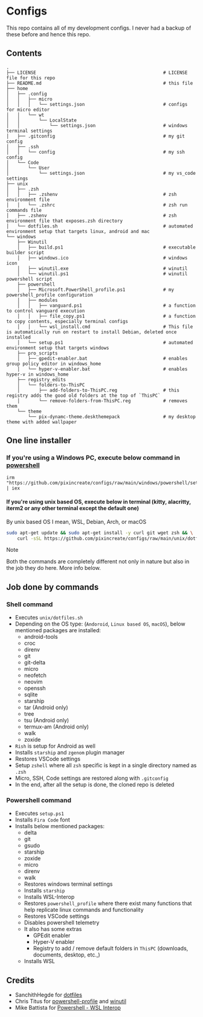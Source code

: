 # Configs

This repo contains all of my development configs. I never had a backup of these before and hence this repo.

## Contents

```t
.
├── LICENSE                                               # LICENSE file for this repo
├── README.md                                             # this file
├── home
│   ├── .config
│   │   ├── micro
│   │   │   └── settings.json                             # configs for micro editor
│   │   └── wt
│   │       └── LocalState
│   │           └── settings.json                         # windows terminal settings
│   ├── .gitconfig                                        # my git config
│   ├── .ssh
│   │   └── config                                        # my ssh config
│   └── Code
│       └── User
│           └── settings.json                             # my vs_code settings
├── unix
│   ├── .zsh
│   │   ├── .zshenv                                       # zsh environment file
│   │   └── .zshrc                                        # zsh run commands file
│   ├── .zshenv                                           # zsh environment file that exposes.zsh directory
│   └── dotfiles.sh                                       # automated environment setup that targets linux, android and mac
└── windows
    ├── Winutil
    │   ├── build.ps1                                     # executable builder script
    │   ├── windows.ico                                   # windows icon
    │   ├── winutil.exe                                   # winutil
    │   └── winutil.ps1                                   # winutil powershell script
    ├── powershell
    │   ├── Microsoft.PowerShell_profile.ps1              # my powershell_profile configuration
    │   ├── modules
    │   │   ├── vanguard.ps1                              # a function to control vanguard execution
    │   │   ├── file_copy.ps1                             # a function to copy contents, especially terminal configs
    │   │   └── wsl_install.cmd                           # This file is automatically run on restart to install Debian, deleted once installed
    │   └── setup.ps1                                     # automated environment setup that targets windows
    ├── pro_scripts
    │   ├── gpedit-enabler.bat                            # enables group policy editor in windows_home
    │   └── hyper-v-enabler.bat                           # enables hyper-v in windows_home
    ├── registry_edits
    │   └── folders-to-ThisPC
    │       ├── add-folders-to-ThisPC.reg                 # this registry adds the good old folders at the top of `ThisPC`
    │       └── remove-folders-from-ThisPC.reg            # removes them
    └── theme
        └── pix-dynamc-theme.deskthemepack                # my desktop theme with added wallpaper
```

## One line installer

### If you're using a Windows PC, execute below command in [powershell](https://github.com/PowerShell/PowerShell)

```pwsh
irm "https://github.com/pixincreate/configs/raw/main/windows/powershell/setup.ps1" | iex
```

#### If you're using unix based OS, execute below in terminal (kitty, alacritty, iterm2 or any other terminal except the default one)

By unix based OS I mean, WSL, Debian, Arch, or macOS

```sh
sudo apt-get update && sudo apt-get install -y curl git wget zsh && \
    curl -sSL https://github.com/pixincreate/configs/raw/main/unix/dotfiles.sh | bash
```

> [!NOTE]
> Both the commands are completely different not only in nature but also in the job they do here. More info below.

## Job done by commands

### Shell command

- Executes `unix/dotfiles.sh`
- Depending on the OS type: (`Andoroid`, `Linux based OS`, `macOS`), below mentioned packages are installed:
  - android-tools
  - croc
  - direnv
  - git
  - git-delta
  - micro
  - neofetch
  - neovim
  - openssh
  - sqlite
  - starship
  - tar (Android only)
  - tree
  - tsu (Android only)
  - termux-am (Android only)
  - walk
  - zoxide
- `Rish` is setup for Android as well
- Installs `starship` and `zgenom` plugin manager
- Restores VSCode settings
- Setup `zshell` where all `zsh` specific is kept in a single directory named as `.zsh`
- Micro, SSH, Code settings are restored along with `.gitconfig`
- In the end, after all the setup is done, the cloned repo is deleted

### Powershell command

- Executes `setup.ps1`
- Installs `Fira Code` font
- Installs below mentioned packages:
  - delta
  - git
  - gsudo
  - starship
  - zoxide
  - micro
  - direnv
  - walk
  - Restores windows terminal settings
  - Installs `starship`
  - Installs WSL-Interop
  - Restores `powershell_profile` where there exist many functions that help replicate linux commands and functionality
  - Restores VSCode settings
  - Disables powershell telemetry
  - It also has some extras
    - GPEdit enabler
    - Hyper-V enabler
    - Registry to add / remove default folders in `ThisPC` (downloads, documents, desktop, etc.,)
  - Installs WSL

## Credits

- SanchithHegde for [dotfiles](https://github.com/SanchithHegde/dotfiles)
- Chris Titus for [powershell-profile](https://github.com/ChrisTitusTech/powershell-profile) and [winutil](https://github.com/ChrisTitusTech/winutil)
- Mike Battista for [Powershell - WSL Interop](https://github.com/mikebattista/PowerShell-WSL-Interop)
